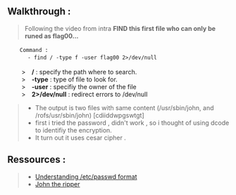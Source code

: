 ## Walkthrough :
> Following the video from intra **FIND this first file who can only be runed as flag00...**


&emsp;&emsp;```Command :```  
&emsp;&emsp;&emsp; ```- find / -type f -user flag00 2>/dev/null```  
&emsp;&emsp;  
&emsp;&emsp; >&emsp;**/** : specify the path where to search.  
&emsp;&emsp; >&emsp;**-type** : type of file to look for.  
&emsp;&emsp; >&emsp;**-user** : specifiy the owner of the file  
&emsp;&emsp; >&emsp;**2>/dev/null** : redirect errors to /dev/null  

> + The output is two files with same content (/usr/sbin/john, and /rofs/usr/sbin/john) [cdiiddwpgswtgt]  
> + first i tried the password , didn't work , so i thought of using dcode to identifiy the encryption.  
> + It turn out it uses cesar cipher .

## Ressources :
> - [Understanding /etc/passwd format](https://linuxize.com/post/etc-passwd-file/)
> - [John the ripper]()
